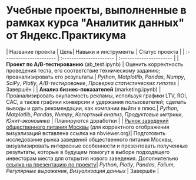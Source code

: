 # Учебные проекты, выполненные в рамках курса "Аналитик данных" от Яндекс.Практикума


| Название проекта | Цель| Навыки и инструменты | Статус проекта |
| :---------------------- | :---------------------- | :---------------------- |
| **Проект по А/B-тестированию** (ab_test.ipynb) | Оценить корректность проведения теста, его соответствие техническому заданию; проанализировать его результаты.| *Python*, *Matplotlib*, *Pandas*, *Numpy*, *SciPy*, *Plotly*, *A/B-тестирование*, *Проверка статистических гипотез* | Завершён |
| **Анализ бизнес-показателей** (marketing.ipynb) | Проанализировать окупаемость рекламы, используя графики LTV, ROI, CAC, а также графики конверсии и удержания пользователей; сделать выводы и дать рекомендации, как компании выйти в плюс.| *Python*, *Matplotlib*, *Pandas*, *Numpy*, *Когортный анализ*, *Продуктовые метрики*, *Юнит-экономика* | Планируются доработки |
| [Рынок заведений общественного питания Москвы](https://nbviewer.org/github/kkatet/projects/blob/ba87832b657323dd67e07e6c75b63cec9edac04c/praktikum/visualizations.ipynb) (для корректного отображения визуализаций вставлена ссылка на nbviewer.org)| Подготовить исследование рынка заведений общественного питания Москвы, визуализировать интересные особенности и презентовать полученные результаты, которые в будущем помогут в выборе подходящего инвесторам места для открытия нового заведения. Дополнительно [ссылка на презентацию по проекту](https://disk.yandex.ru/i/A-21BtHCrELr9g)| *Python*, *Plotly*, *Pandas*, *Folium*, *Регулярные выражения*, *Визуализация данных* | Завершён |
